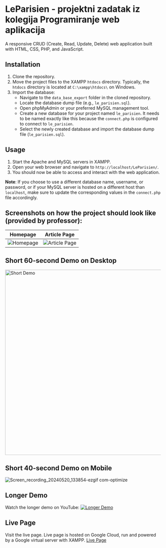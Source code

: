 # LeParisien - projektni zadatak iz kolegija Programiranje web aplikacija

A responsive CRUD (Create, Read, Update, Delete) web application built with HTML, CSS, PHP, and JavaScript.

## Installation

1. Clone the repository.
2. Move the project files to the XAMPP `htdocs` directory. Typically, the `htdocs` directory is located at `C:\xampp\htdocs\` on Windows.
3. Import the database:
   - Navigate to the `data_base_export` folder in the cloned repository.
   - Locate the database dump file (e.g., `le_parisien.sql`).
   - Open phpMyAdmin or your preferred MySQL management tool.
   - Create a new database for your project named `le_parisien`. It needs to be named exactly like this because the `connect.php` is configured to connect to `le_parisien`.
   - Select the newly created database and import the database dump file (`le_parisien.sql`).

## Usage

1. Start the Apache and MySQL servers in XAMPP.
2. Open your web browser and navigate to `http://localhost/LeParisien/`.
3. You should now be able to access and interact with the web application.

**Note**: If you choose to use a different database name, username, or password, or if your MySQL server is hosted on a different host than `localhost`, make sure to update the corresponding values in the `connect.php` file accordingly.

## Screenshots on how the project should look like (provided by professor):


Homepage             |  Article Page
:-------------------------:|:-------------------------:
![Homepage](https://github.com/N0ksa/LeParisien/assets/118447696/89adb557-283a-4bdb-9898-beb46186b15e)  |  ![Article Page](https://github.com/N0ksa/LeParisien/assets/118447696/a89ba1ed-7895-495a-ab60-a1fb0890ad23)


## Short 60-second Demo on Desktop
<img src="https://github.com/N0ksa/LeParisien/assets/118447696/1ff74b9b-efe3-4242-a299-0655eda5c745" alt="Short Demo" width="600">


## Short 40-second Demo on Mobile
![Screen_recording_20240520_133854-ezgif com-optimize](https://github.com/N0ksa/LeParisien/assets/118447696/067d40ce-1a4c-4bd0-8735-31c84d31b3ad)



## Longer Demo
Watch the longer demo on YouTube:
[![Longer Demo](https://example.com/longer-demo-thumbnail.png)](https://www.youtube.com/watch?v=VIDEO_ID)

## Live Page
Visit the live page.
Live page is hosted on Google Cloud, run and powered by a Google virtual server with XAMPP.
[Live Page](https://projektnizadatak.ddns.net/)

